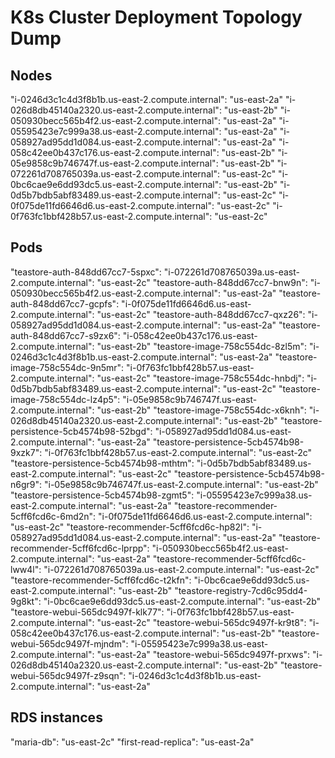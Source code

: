 # K8s Cluster Deployment Topology Dump

## Nodes

"i-0246d3c1c4d3f8b1b.us-east-2.compute.internal": "us-east-2a"
"i-026d8db45140a2320.us-east-2.compute.internal": "us-east-2b"
"i-050930becc565b4f2.us-east-2.compute.internal": "us-east-2a"
"i-05595423e7c999a38.us-east-2.compute.internal": "us-east-2a"
"i-058927ad95dd1d084.us-east-2.compute.internal": "us-east-2a"
"i-058c42ee0b437c176.us-east-2.compute.internal": "us-east-2b"
"i-05e9858c9b746747f.us-east-2.compute.internal": "us-east-2b"
"i-072261d708765039a.us-east-2.compute.internal": "us-east-2c"
"i-0bc6cae9e6dd93dc5.us-east-2.compute.internal": "us-east-2b"
"i-0d5b7bdb5abf83489.us-east-2.compute.internal": "us-east-2c"
"i-0f075de11fd6646d6.us-east-2.compute.internal": "us-east-2c"
"i-0f763fc1bbf428b57.us-east-2.compute.internal": "us-east-2c"

## Pods

"teastore-auth-848dd67cc7-5spxc": "i-072261d708765039a.us-east-2.compute.internal": "us-east-2c"
"teastore-auth-848dd67cc7-bnw9n": "i-050930becc565b4f2.us-east-2.compute.internal": "us-east-2a"
"teastore-auth-848dd67cc7-gcpfs": "i-0f075de11fd6646d6.us-east-2.compute.internal": "us-east-2c"
"teastore-auth-848dd67cc7-qxz26": "i-058927ad95dd1d084.us-east-2.compute.internal": "us-east-2a"
"teastore-auth-848dd67cc7-s9zx6": "i-058c42ee0b437c176.us-east-2.compute.internal": "us-east-2b"
"teastore-image-758c554dc-8zl5m": "i-0246d3c1c4d3f8b1b.us-east-2.compute.internal": "us-east-2a"
"teastore-image-758c554dc-9n5mr": "i-0f763fc1bbf428b57.us-east-2.compute.internal": "us-east-2c"
"teastore-image-758c554dc-hnbdj": "i-0d5b7bdb5abf83489.us-east-2.compute.internal": "us-east-2c"
"teastore-image-758c554dc-lz4p5": "i-05e9858c9b746747f.us-east-2.compute.internal": "us-east-2b"
"teastore-image-758c554dc-x6knh": "i-026d8db45140a2320.us-east-2.compute.internal": "us-east-2b"
"teastore-persistence-5cb4574b98-52bgd": "i-058927ad95dd1d084.us-east-2.compute.internal": "us-east-2a"
"teastore-persistence-5cb4574b98-9xzk7": "i-0f763fc1bbf428b57.us-east-2.compute.internal": "us-east-2c"
"teastore-persistence-5cb4574b98-mthtm": "i-0d5b7bdb5abf83489.us-east-2.compute.internal": "us-east-2c"
"teastore-persistence-5cb4574b98-n6gr9": "i-05e9858c9b746747f.us-east-2.compute.internal": "us-east-2b"
"teastore-persistence-5cb4574b98-zgmt5": "i-05595423e7c999a38.us-east-2.compute.internal": "us-east-2a"
"teastore-recommender-5cff6fcd6c-6md2n": "i-0f075de11fd6646d6.us-east-2.compute.internal": "us-east-2c"
"teastore-recommender-5cff6fcd6c-hp82l": "i-058927ad95dd1d084.us-east-2.compute.internal": "us-east-2a"
"teastore-recommender-5cff6fcd6c-lprpp": "i-050930becc565b4f2.us-east-2.compute.internal": "us-east-2a"
"teastore-recommender-5cff6fcd6c-lww4l": "i-072261d708765039a.us-east-2.compute.internal": "us-east-2c"
"teastore-recommender-5cff6fcd6c-t2kfn": "i-0bc6cae9e6dd93dc5.us-east-2.compute.internal": "us-east-2b"
"teastore-registry-7cd6c95dd4-9g8kt": "i-0bc6cae9e6dd93dc5.us-east-2.compute.internal": "us-east-2b"
"teastore-webui-565dc9497f-klk77": "i-0f763fc1bbf428b57.us-east-2.compute.internal": "us-east-2c"
"teastore-webui-565dc9497f-kr9t8": "i-058c42ee0b437c176.us-east-2.compute.internal": "us-east-2b"
"teastore-webui-565dc9497f-mjndm": "i-05595423e7c999a38.us-east-2.compute.internal": "us-east-2a"
"teastore-webui-565dc9497f-prxws": "i-026d8db45140a2320.us-east-2.compute.internal": "us-east-2b"
"teastore-webui-565dc9497f-z9sqn": "i-0246d3c1c4d3f8b1b.us-east-2.compute.internal": "us-east-2a"

## RDS instances

"maria-db": "us-east-2c"
"first-read-replica": "us-east-2a"
